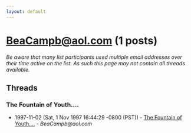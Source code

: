 ```yaml
---
layout: default
---
```


# BeaCampb@aol.com (1 posts)

_Be aware that many list participants used multiple email addresses over their time active on the list. As such this page may not contain all threads available._

## Threads

### The Fountain of Youth....
+ 1997-11-02 (Sat, 1 Nov 1997 16:44:29 -0800 (PST)) - [The Fountain of Youth....](/archive/1997/11/10de57b8f5e7f3d8b8c4f2ad34d649869ea6e9c2df00318fd05437ec3249c5e2) - _BeaCampb@aol.com_

